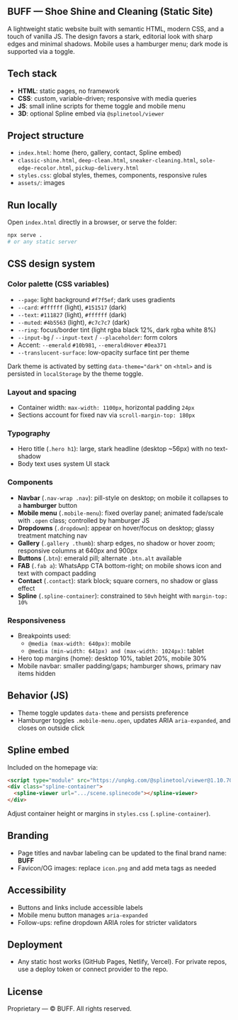 ## BUFF — Shoe Shine and Cleaning (Static Site)

A lightweight static website built with semantic HTML, modern CSS, and a touch of vanilla JS. The design favors a stark, editorial look with sharp edges and minimal shadows. Mobile uses a hamburger menu; dark mode is supported via a toggle.

## Tech stack
- **HTML**: static pages, no framework
- **CSS**: custom, variable-driven; responsive with media queries
- **JS**: small inline scripts for theme toggle and mobile menu
- **3D**: optional Spline embed via `@splinetool/viewer`

## Project structure
- `index.html`: home (hero, gallery, contact, Spline embed)
- `classic-shine.html`, `deep-clean.html`, `sneaker-cleaning.html`, `sole-edge-recolor.html`, `pickup-delivery.html`
- `styles.css`: global styles, themes, components, responsive rules
- `assets/`: images

## Run locally
Open `index.html` directly in a browser, or serve the folder:

```bash
npx serve .
# or any static server
```

## CSS design system

### Color palette (CSS variables)
- `--page`: light background `#f7f5ef`; dark uses gradients
- `--card`: `#ffffff` (light), `#151517` (dark)
- `--text`: `#111827` (light), `#ffffff` (dark)
- `--muted`: `#4b5563` (light), `#c7c7c7` (dark)
- `--ring`: focus/border tint (light rgba black 12%, dark rgba white 8%)
- `--input-bg` / `--input-text` / `--placeholder`: form colors
- Accent: `--emerald` `#10b981`, `--emeraldHover` `#0ea371`
- `--translucent-surface`: low-opacity surface tint per theme

Dark theme is activated by setting `data-theme="dark"` on `<html>` and is persisted in `localStorage` by the theme toggle.

### Layout and spacing
- Container width: `max-width: 1100px`, horizontal padding `24px`
- Sections account for fixed nav via `scroll-margin-top: 180px`

### Typography
- Hero title (`.hero h1`): large, stark headline (desktop ~56px) with no text-shadow
- Body text uses system UI stack

### Components
- **Navbar** (`.nav-wrap .nav`): pill-style on desktop; on mobile it collapses to a **hamburger** button
- **Mobile menu** (`.mobile-menu`): fixed overlay panel; animated fade/scale with `.open` class; controlled by hamburger JS
- **Dropdowns** (`.dropdown`): appear on hover/focus on desktop; glassy treatment matching nav
- **Gallery** (`.gallery .thumb`): sharp edges, no shadow or hover zoom; responsive columns at 640px and 900px
- **Buttons** (`.btn`): emerald pill; alternate `.btn.alt` available
- **FAB** (`.fab a`): WhatsApp CTA bottom-right; on mobile shows icon and text with compact padding
- **Contact** (`.contact`): stark block; square corners, no shadow or glass effect
- **Spline** (`.spline-container`): constrained to `50vh` height with `margin-top: 10%`

### Responsiveness
- Breakpoints used:
  - `@media (max-width: 640px)`: mobile
  - `@media (min-width: 641px) and (max-width: 1024px)`: tablet
- Hero top margins (home): desktop 10%, tablet 20%, mobile 30%
- Mobile navbar: smaller padding/gaps; hamburger shows, primary nav items hidden

## Behavior (JS)
- Theme toggle updates `data-theme` and persists preference
- Hamburger toggles `.mobile-menu.open`, updates ARIA `aria-expanded`, and closes on outside click

## Spline embed
Included on the homepage via:
```html
<script type="module" src="https://unpkg.com/@splinetool/viewer@1.10.70/build/spline-viewer.js"></script>
<div class="spline-container">
  <spline-viewer url=".../scene.splinecode"></spline-viewer>
</div>
```
Adjust container height or margins in `styles.css` (`.spline-container`).

## Branding
- Page titles and navbar labeling can be updated to the final brand name: **BUFF**
- Favicon/OG images: replace `icon.png` and add meta tags as needed

## Accessibility
- Buttons and links include accessible labels
- Mobile menu button manages `aria-expanded`
- Follow-ups: refine dropdown ARIA roles for stricter validators

## Deployment
- Any static host works (GitHub Pages, Netlify, Vercel). For private repos, use a deploy token or connect provider to the repo.

## License
Proprietary — © BUFF. All rights reserved.


